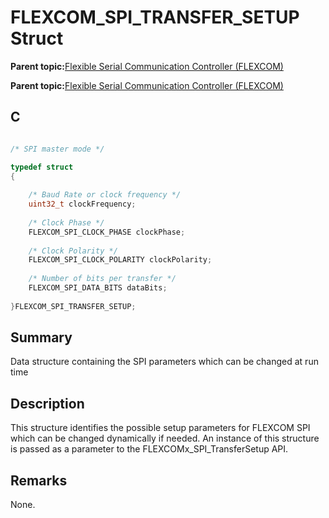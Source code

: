 # FLEXCOM\_SPI\_TRANSFER\_SETUP Struct

**Parent topic:**[Flexible Serial Communication Controller \(FLEXCOM\)](GUID-137968B9-4089-44C6-9B5A-2F30929F6852.md)

**Parent topic:**[Flexible Serial Communication Controller \(FLEXCOM\)](GUID-1F0CC449-4122-4C77-A199-A7874C524FDD.md)

## C

```c

/* SPI master mode */

typedef struct
{
    
    /* Baud Rate or clock frequency */
    uint32_t clockFrequency;
    
    /* Clock Phase */
    FLEXCOM_SPI_CLOCK_PHASE clockPhase;
    
    /* Clock Polarity */
    FLEXCOM_SPI_CLOCK_POLARITY clockPolarity;
    
    /* Number of bits per transfer */
    FLEXCOM_SPI_DATA_BITS dataBits;
    
}FLEXCOM_SPI_TRANSFER_SETUP;

```

## Summary

Data structure containing the SPI parameters which can be changed at run time

## Description

This structure identifies the possible setup parameters for FLEXCOM SPI which can be changed dynamically if needed. An instance of this structure is passed as a parameter to the FLEXCOMx\_SPI\_TransferSetup API.

## Remarks

None.

